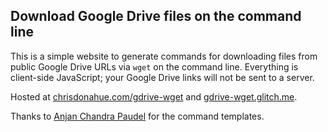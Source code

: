 ## Download Google Drive files on the command line

This is a simple website to generate commands for downloading files from public Google Drive URLs via `wget` on the command line. Everything is client-side JavaScript; your Google Drive links will not be sent to a server.

Hosted at [chrisdonahue.com/gdrive-wget](https://chrisdonahue.com/gdrive-wget) and [gdrive-wget.glitch.me](https://gdrive-wget.glitch.me).

Thanks to [Anjan Chandra Paudel](https://medium.com/@acpanjan/download-google-drive-files-using-wget-3c2c025a8b99) for the command templates.
